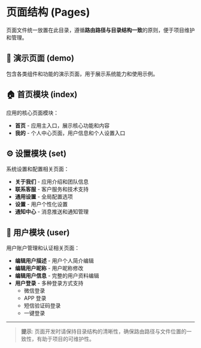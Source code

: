 # 页面结构 (Pages)

页面文件统一放置在此目录，遵循**路由路径与目录结构一致**的原则，便于项目维护和管理。

## 📱 演示页面 (demo)

包含各类组件和功能的演示页面，用于展示系统能力和使用示例。

## 🏠 首页模块 (index)

应用的核心页面模块：

- **首页** - 应用主入口，展示核心功能和内容
- **我的** - 个人中心页面，用户信息和个人设置入口

## ⚙️ 设置模块 (set)

系统设置和配置相关页面：

- **关于我们** - 应用介绍和团队信息
- **联系客服** - 客户服务和技术支持
- **通用设置** - 全局配置选项
- **设置** - 用户个性化设置
- **通知中心** - 消息推送和通知管理

## 👤 用户模块 (user)

用户账户管理和认证相关页面：

- **编辑用户描述** - 用户个人简介编辑
- **编辑用户昵称** - 用户昵称修改
- **编辑用户信息** - 完整的用户资料编辑
- **用户登录** - 多种登录方式支持
  - 微信登录
  - APP 登录
  - 短信验证码登录
  - 一键登录

---

> **提示**: 页面开发时请保持目录结构的清晰性，确保路由路径与文件位置的一致性，有助于项目的可维护性。
